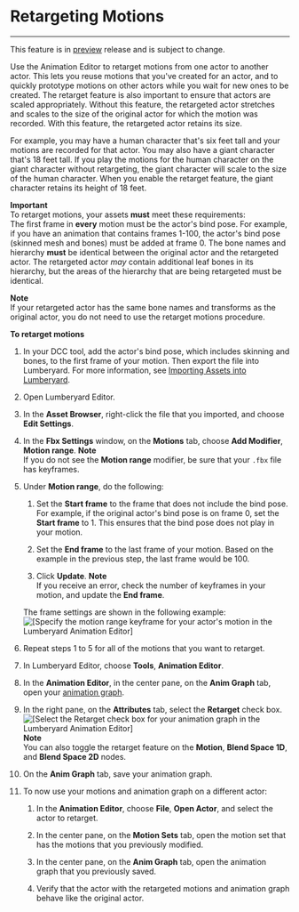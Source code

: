# Retargeting Motions<a name="animation-editor-retargeting-animations"></a>

****  
This feature is in [preview](https://docs.aws.amazon.com/lumberyard/latest/userguide/ly-glos-chap.html#preview) release and is subject to change\. 

Use the Animation Editor to retarget motions from one actor to another actor\. This lets you reuse motions that you've created for an actor, and to quickly prototype motions on other actors while you wait for new ones to be created\. The retarget feature is also important to ensure that actors are scaled appropriately\. Without this feature, the retargeted actor stretches and scales to the size of the original actor for which the motion was recorded\. With this feature, the retargeted actor retains its size\.

For example, you may have a human character that's six feet tall and your motions are recorded for that actor\. You may also have a giant character that's 18 feet tall\. If you play the motions for the human character on the giant character without retargeting, the giant character will scale to the size of the human character\. When you enable the retarget feature, the giant character retains its height of 18 feet\.

**Important**  
To retarget motions, your assets **must** meet these requirements:   
The first frame in **every** motion must be the actor's bind pose\. For example, if you have an animation that contains frames 1\-100, the actor's bind pose \(skinned mesh and bones\) must be added at frame 0\. 
The bone names and hierarchy **must** be identical between the original actor and the retargeted actor\. The retargeted actor *may* contain additional leaf bones in its hierarchy, but the areas of the hierarchy that are being retargeted must be identical\. 

**Note**  
If your retargeted actor has the same bone names and transforms as the original actor, you do not need to use the retarget motions procedure\.

**To retarget motions**

1. In your DCC tool, add the actor's bind pose, which includes skinning and bones, to the first frame of your motion\. Then export the file into Lumberyard\. For more information, see [Importing Assets into Lumberyard](asset-pipeline-importing.md)\.

1. Open Lumberyard Editor\.

1. In the **Asset Browser**, right\-click the file that you imported, and choose **Edit Settings**\.

1. In the **Fbx Settings** window, on the **Motions** tab, choose **Add Modifier**, **Motion range**\.
**Note**  
If you do not see the **Motion range** modifier, be sure that your `.fbx` file has keyframes\.

1. Under **Motion range**, do the following:

   1. Set the **Start frame** to the frame that does not include the bind pose\. For example, if the original actor's bind pose is on frame 0, set the **Start frame** to 1\. This ensures that the bind pose does not play in your motion\.

   1. Set the **End frame** to the last frame of your motion\. Based on the example in the previous step, the last frame would be 100\.

   1. Click **Update**\.
**Note**  
If you receive an error, check the number of keyframes in your motion, and update the **End frame**\.

   The frame settings are shown in the following example:  
![\[Specify the motion range keyframe for your actor's motion in the Lumberyard Animation Editor\]](http://docs.aws.amazon.com/lumberyard/latest/userguide/images/actor-animation/retarget-animations-fbx-settings-motion-range-modifier.png)

1. Repeat steps 1 to 5 for all of the motions that you want to retarget\.

1. In Lumberyard Editor, choose **Tools**, **Animation Editor**\.

1. In the **Animation Editor**, in the center pane, on the **Anim Graph** tab, open your [animation graph](animation-editor-animation-graph-user-interface.md)\.

1. In the right pane, on the **Attributes** tab, select the **Retarget** check box\.  
![\[Select the Retarget check box for your animation graph in the Lumberyard Animation Editor\]](http://docs.aws.amazon.com/lumberyard/latest/userguide/images/actor-animation/retarget-animations-attributes-retarget-checkbox.png)
**Note**  
You can also toggle the retarget feature on the **Motion**, **Blend Space 1D**, and **Blend Space 2D** nodes\.

1. On the **Anim Graph** tab, save your animation graph\.

1. To now use your motions and animation graph on a different actor:

   1. In the **Animation Editor**, choose **File**, **Open Actor**, and select the actor to retarget\.

   1. In the center pane, on the **Motion Sets** tab, open the motion set that has the motions that you previously modified\.

   1. In the center pane, on the **Anim Graph** tab, open the animation graph that you previously saved\.

   1. Verify that the actor with the retargeted motions and animation graph behave like the original actor\.